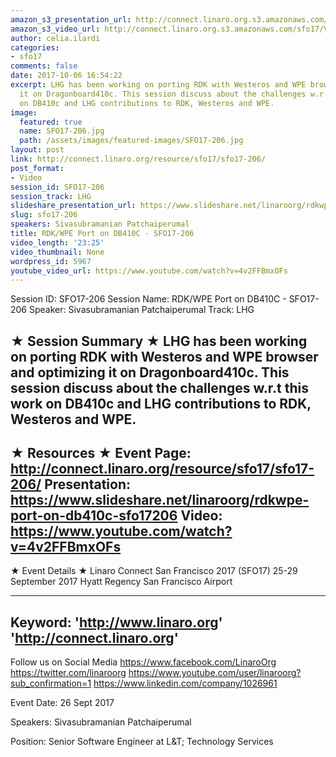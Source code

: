 ```yaml
---
amazon_s3_presentation_url: http://connect.linaro.org.s3.amazonaws.com/sfo17/Presentations/SFO17-206%20RDK%252FWPE%20Port%20on%20DragonBoard%20410c.pdf
amazon_s3_video_url: http://connect.linaro.org.s3.amazonaws.com/sfo17/Videos/SFO17-206%20RDK%20%20WPE%20Port%20on%20DB410C.mp4
author: celia.ilardi
categories:
- sfo17
comments: false
date: 2017-10-06 16:54:22
excerpt: LHG has been working on porting RDK with Westeros and WPE browser and optimizing
  it on Dragonboard410c. This session discuss about the challenges w.r.t this work
  on DB410c and LHG contributions to RDK, Westeros and WPE.
image:
  featured: true
  name: SFO17-206.jpg
  path: /assets/images/featured-images/SFO17-206.jpg
layout: post
link: http://connect.linaro.org/resource/sfo17/sfo17-206/
post_format:
- Video
session_id: SFO17-206
session_track: LHG
slideshare_presentation_url: https://www.slideshare.net/linaroorg/rdkwpe-port-on-db410c-sfo17206
slug: sfo17-206
speakers: Sivasubramanian Patchaiperumal
title: RDK/WPE Port on DB410C - SFO17-206
video_length: '23:25'
video_thumbnail: None
wordpress_id: 5967
youtube_video_url: https://www.youtube.com/watch?v=4v2FFBmxOFs
---
```


Session ID: SFO17-206
Session Name: RDK/WPE Port on DB410C - SFO17-206
Speaker: Sivasubramanian Patchaiperumal 
Track: LHG


★ Session Summary ★
LHG has been working on porting RDK with Westeros and WPE browser and optimizing it on Dragonboard410c. This session discuss about the challenges w.r.t this work on DB410c and LHG contributions to RDK, Westeros and WPE.
---------------------------------------------------
★ Resources ★
Event Page: http://connect.linaro.org/resource/sfo17/sfo17-206/
Presentation: https://www.slideshare.net/linaroorg/rdkwpe-port-on-db410c-sfo17206
Video: https://www.youtube.com/watch?v=4v2FFBmxOFs
 ---------------------------------------------------

★ Event Details ★
Linaro Connect San Francisco 2017 (SFO17)
25-29 September 2017
Hyatt Regency San Francisco Airport

---------------------------------------------------
Keyword: 
'http://www.linaro.org'
'http://connect.linaro.org'
---------------------------------------------------
Follow us on Social Media
https://www.facebook.com/LinaroOrg
https://twitter.com/linaroorg
https://www.youtube.com/user/linaroorg?sub_confirmation=1
https://www.linkedin.com/company/1026961

Event Date: 26 Sept 2017

Speakers: Sivasubramanian Patchaiperumal

Position: Senior Software Engineer at L&T; Technology Services